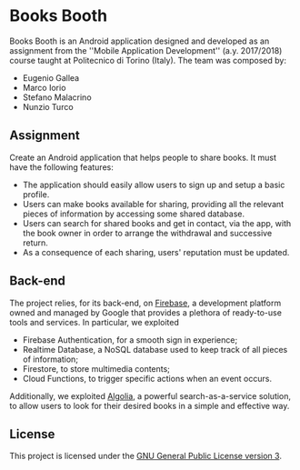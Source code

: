 # Books Booth

Books Booth is an Android application designed and developed as an assignment
from the ''Mobile Application Development'' (a.y. 2017/2018) course taught at
Politecnico di Torino (Italy). The team was composed by:

+ Eugenio Gallea
+ Marco Iorio
+ Stefano Malacrino
+ Nunzio Turco

## Assignment

Create an Android application that helps people to share books. It must have
the following features:

+ The application should easily allow users to sign up and setup a basic profile.
+ Users can make books available for sharing, providing all the relevant pieces
  of information by accessing some shared database.
+ Users can search for shared books and get in contact, via the app, with the
  book owner in order to arrange the withdrawal and successive return.
+ As a consequence of each sharing, users' reputation must be updated.

## Back-end

The project relies, for its back-end, on [Firebase](https://firebase.google.com),
a development platform owned and managed by Google that provides a plethora of
ready-to-use tools and services. In particular, we exploited

+ Firebase Authentication, for a smooth sign in experience;
+ Realtime Database, a NoSQL database used to keep track of all pieces of
  information;
+ Firestore, to store multimedia contents;
+ Cloud Functions, to trigger specific actions when an event occurs.

Additionally, we exploited [Algolia](https://www.algolia.com), a powerful
search-as-a-service solution, to allow users to look for their desired books
in a simple and effective way.

## License

This project is licensed under the [GNU General Public License version 3](
https://www.gnu.org/licenses/gpl-3.0.en.html).
